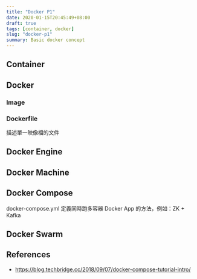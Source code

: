 ```yaml
---
title: "Docker P1"
date: 2020-01-15T20:45:49+08:00
draft: true
tags: [container, docker]
slug: "docker-p1"
summary: Basic docker concept
---
```


## Container

## Docker

### Image

### Dockerfile

描述單一映像檔的文件

## Docker Engine

## Docker Machine

## Docker Compose

docker-compose.yml 定義同時跑多容器 Docker App 的方法，例如：ZK + Kafka

## Docker Swarm

## References

- <https://blog.techbridge.cc/2018/09/07/docker-compose-tutorial-intro/>
